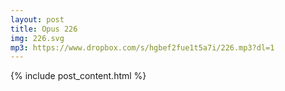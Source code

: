 ```yaml
---
layout: post
title: Opus 226
img: 226.svg
mp3: https://www.dropbox.com/s/hgbef2fue1t5a7i/226.mp3?dl=1
---
```


{% include post_content.html %}
